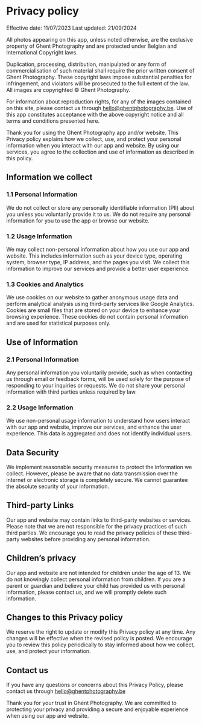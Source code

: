 # Privacy policy

Effective date: 11/07/2023
Last updated: 21/09/2024

All photos appearing on this app, unless noted otherwise, are the exclusive property of Ghent Photography and are protected under Belgian and International Copyright laws.

Duplication, processing, distribution, manipulated or any form of commercialisation of such material shall require the prior written consent of Ghent Photography. These copyright laws impose substantial penalties for infringement, and violators will be prosecuted to the full extent of the law.
All images are copyrighted © Ghent Photography.

For information about reproduction rights, for any of the images contained on this site, please contact us through hello@ghentphotography.be. Use of this app constitutes acceptance with the above copyright notice and all terms and conditions presented here.

Thank you for using the Ghent Photography app and/or website. This Privacy policy explains how we collect, use, and protect your personal information when you interact with our app and website. By using our services, you agree to the collection and use of information as described in this policy.

## Information we collect

### 1.1 Personal Information
We do not collect or store any personally identifiable information (PII) about you unless you voluntarily provide it to us. We do not require any personal information for you to use the app or browse our website.

### 1.2 Usage Information
We may collect non-personal information about how you use our app and website. This includes information such as your device type, operating system, browser type, IP address, and the pages you visit. We collect this information to improve our services and provide a better user experience.

### 1.3 Cookies and Analytics
We use cookies on our website to gather anonymous usage data and perform analytical analysis using third-party services like Google Analytics. Cookies are small files that are stored on your device to enhance your browsing experience. These cookies do not contain personal information and are used for statistical purposes only.

## Use of Information

### 2.1 Personal Information
Any personal information you voluntarily provide, such as when contacting us through email or feedback forms, will be used solely for the purpose of responding to your inquiries or requests. We do not share your personal information with third parties unless required by law.

### 2.2 Usage Information
We use non-personal usage information to understand how users interact with our app and website, improve our services, and enhance the user experience. This data is aggregated and does not identify individual users.

## Data Security
We implement reasonable security measures to protect the information we collect. However, please be aware that no data transmission over the internet or electronic storage is completely secure. We cannot guarantee the absolute security of your information.

## Third-party Links
Our app and website may contain links to third-party websites or services. Please note that we are not responsible for the privacy practices of such third parties. We encourage you to read the privacy policies of these third-party websites before providing any personal information.

## Children’s privacy
Our app and website are not intended for children under the age of 13. We do not knowingly collect personal information from children. If you are a parent or guardian and believe your child has provided us with personal information, please contact us, and we will promptly delete such information.

## Changes to this Privacy policy
We reserve the right to update or modify this Privacy policy at any time. Any changes will be effective when the revised policy is posted. We encourage you to review this policy periodically to stay informed about how we collect, use, and protect your information.

## Contact us
If you have any questions or concerns about this Privacy Policy, please contact us through hello@ghentphotography.be

Thank you for your trust in Ghent Photography. We are committed to protecting your privacy and providing a secure and enjoyable experience when using our app and website.
